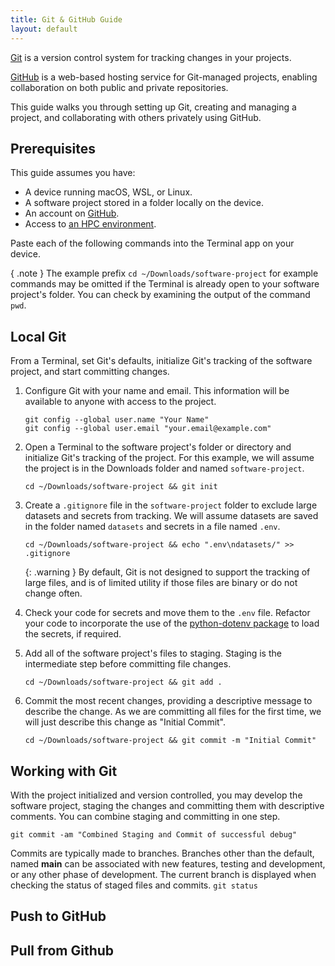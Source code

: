 ```yaml
---
title: Git & GitHub Guide
layout: default
---
```


[Git](https://git-scm.com) is a version control system for tracking changes in your projects.

[GitHub](https://github.com) is a web-based hosting service for Git-managed projects, enabling collaboration on both public and private repositories.

This guide walks you through setting up Git, creating and managing a project, and collaborating with others privately using GitHub.

## Prerequisites

This guide assumes you have:
- A device running macOS, WSL, or Linux.
- A software project stored in a folder locally on the device.
- An account on [GitHub](https://github.com).
- Access to [an HPC environment](/condarc.html).

Paste each of the following commands into the Terminal app on your device.  

{ .note }
The example prefix `cd ~/Downloads/software-project` for example commands may be omitted if the Terminal is already open to your software project's folder.  You can check by examining the output of the command `pwd`.

## Local Git

From a Terminal, set Git's defaults, initialize Git's tracking of the software project, and start committing changes.

1. Configure Git with your name and email.  This information will be available to anyone with access to the project.
    ```
    git config --global user.name "Your Name"
    git config --global user.email "your.email@example.com"
    ```
2. Open a Terminal to the software project's folder or directory and initialize Git's tracking of the project.  For this example, we will assume the project is in the Downloads folder and named `software-project`.
    ```
    cd ~/Downloads/software-project && git init
    ```
3. Create a `.gitignore` file in the `software-project` folder to exclude large datasets and secrets from tracking.  We will assume datasets are saved in the folder named `datasets` and secrets in a file named `.env`.
    ```
    cd ~/Downloads/software-project && echo ".env\ndatasets/" >> .gitignore
    ```
    {: .warning }
    By default, Git is not designed to support the tracking of large files, and is of limited utility if those files are binary or do not change often.
    
4. Check your code for secrets and move them to the `.env` file.  Refactor your code to incorporate the use of the [python-dotenv package](https://pypi.org/project/python-dotenv) to load the secrets, if required.

5. Add all of the software project's files to staging.  Staging is the intermediate step before committing file changes.
   ```
   cd ~/Downloads/software-project && git add .
   ```

6. Commit the most recent changes, providing a descriptive message to describe the change.  As we are committing all files for the first time, we will just describe this change as "Initial Commit".
   ```
   cd ~/Downloads/software-project && git commit -m "Initial Commit"
   ```

## Working with Git

With the project initialized and version controlled, you may develop the software project, staging the changes and committing them with descriptive comments.  You can combine staging and committing in one step.
   ```
   git commit -am "Combined Staging and Commit of successful debug"
   ```

Commits are typically made to branches.  Branches other than the default, named **main** can be associated with new features, testing and development, or any other phase of development.  The current branch is displayed when checking the status of staged files and commits.
    ```
    git status
    ``` 

## Push to GitHub

## Pull from Github
